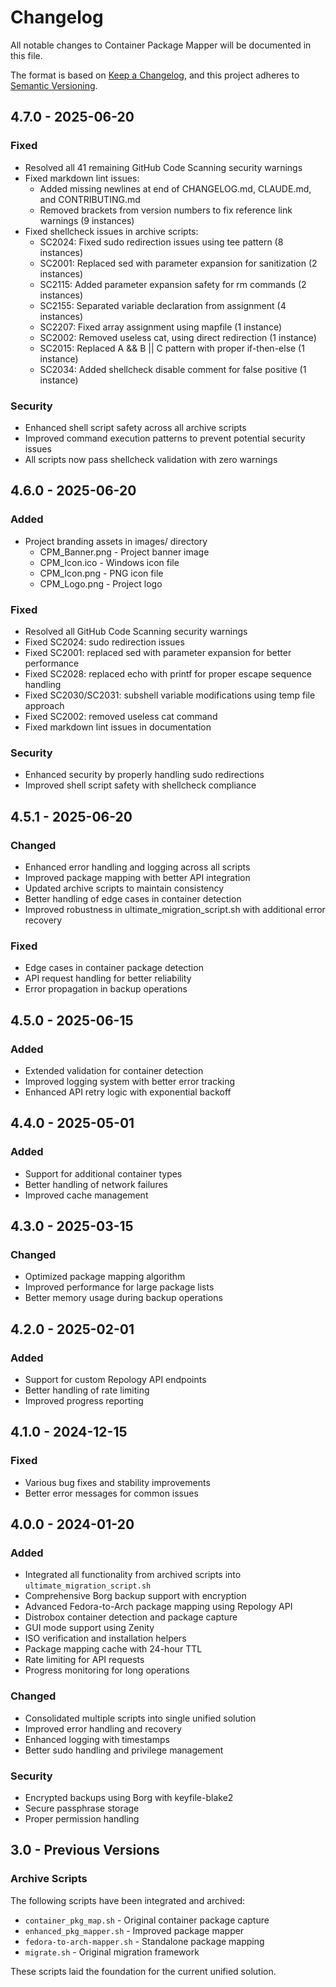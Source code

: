 # Changelog

All notable changes to Container Package Mapper will be documented in this file.

The format is based on [Keep a Changelog](https://keepachangelog.com/en/1.0.0/),
and this project adheres to [Semantic Versioning](https://semver.org/spec/v2.0.0.html).

## 4.7.0 - 2025-06-20

### Fixed
- Resolved all 41 remaining GitHub Code Scanning security warnings
- Fixed markdown lint issues:
  - Added missing newlines at end of CHANGELOG.md, CLAUDE.md, and CONTRIBUTING.md
  - Removed brackets from version numbers to fix reference link warnings (9 instances)
- Fixed shellcheck issues in archive scripts:
  - SC2024: Fixed sudo redirection issues using tee pattern (8 instances)
  - SC2001: Replaced sed with parameter expansion for sanitization (2 instances)
  - SC2115: Added parameter expansion safety for rm commands (2 instances)
  - SC2155: Separated variable declaration from assignment (4 instances)
  - SC2207: Fixed array assignment using mapfile (1 instance)
  - SC2002: Removed useless cat, using direct redirection (1 instance)
  - SC2015: Replaced A && B || C pattern with proper if-then-else (1 instance)
  - SC2034: Added shellcheck disable comment for false positive (1 instance)

### Security
- Enhanced shell script safety across all archive scripts
- Improved command execution patterns to prevent potential security issues
- All scripts now pass shellcheck validation with zero warnings

## 4.6.0 - 2025-06-20

### Added
- Project branding assets in images/ directory
  - CPM_Banner.png - Project banner image
  - CPM_Icon.ico - Windows icon file
  - CPM_Icon.png - PNG icon file
  - CPM_Logo.png - Project logo

### Fixed
- Resolved all GitHub Code Scanning security warnings
- Fixed SC2024: sudo redirection issues
- Fixed SC2001: replaced sed with parameter expansion for better performance
- Fixed SC2028: replaced echo with printf for proper escape sequence handling
- Fixed SC2030/SC2031: subshell variable modifications using temp file approach
- Fixed SC2002: removed useless cat command
- Fixed markdown lint issues in documentation

### Security
- Enhanced security by properly handling sudo redirections
- Improved shell script safety with shellcheck compliance

## 4.5.1 - 2025-06-20

### Changed
- Enhanced error handling and logging across all scripts
- Improved package mapping with better API integration
- Updated archive scripts to maintain consistency
- Better handling of edge cases in container detection
- Improved robustness in ultimate_migration_script.sh with additional error recovery

### Fixed
- Edge cases in container package detection
- API request handling for better reliability
- Error propagation in backup operations

## 4.5.0 - 2025-06-15

### Added
- Extended validation for container detection
- Improved logging system with better error tracking
- Enhanced API retry logic with exponential backoff

## 4.4.0 - 2025-05-01

### Added
- Support for additional container types
- Better handling of network failures
- Improved cache management

## 4.3.0 - 2025-03-15

### Changed
- Optimized package mapping algorithm
- Improved performance for large package lists
- Better memory usage during backup operations

## 4.2.0 - 2025-02-01

### Added
- Support for custom Repology API endpoints
- Better handling of rate limiting
- Improved progress reporting

## 4.1.0 - 2024-12-15

### Fixed
- Various bug fixes and stability improvements
- Better error messages for common issues

## 4.0.0 - 2024-01-20

### Added
- Integrated all functionality from archived scripts into `ultimate_migration_script.sh`
- Comprehensive Borg backup support with encryption
- Advanced Fedora-to-Arch package mapping using Repology API
- Distrobox container detection and package capture
- GUI mode support using Zenity
- ISO verification and installation helpers
- Package mapping cache with 24-hour TTL
- Rate limiting for API requests
- Progress monitoring for long operations

### Changed
- Consolidated multiple scripts into single unified solution
- Improved error handling and recovery
- Enhanced logging with timestamps
- Better sudo handling and privilege management

### Security
- Encrypted backups using Borg with keyfile-blake2
- Secure passphrase storage
- Proper permission handling

## 3.0 - Previous Versions

### Archive Scripts
The following scripts have been integrated and archived:
- `container_pkg_map.sh` - Original container package capture
- `enhanced_pkg_mapper.sh` - Improved package mapper
- `fedora-to-arch-mapper.sh` - Standalone package mapping
- `migrate.sh` - Original migration framework

These scripts laid the foundation for the current unified solution.
